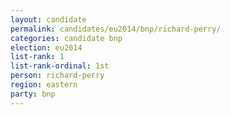 ```yaml
---
layout: candidate
permalink: candidates/eu2014/bnp/richard-perry/
categories: candidate bnp
election: eu2014
list-rank: 1
list-rank-ordinal: 1st
person: richard-perry
region: eastern
party: bnp
---
```

